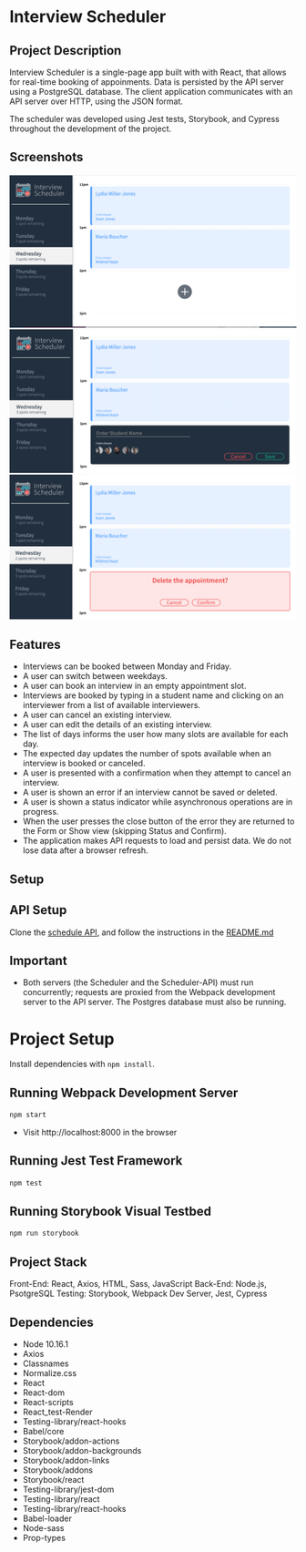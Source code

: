 # Interview Scheduler

## Project Description

Interview Scheduler is a single-page app built with with React, that allows for real-time booking of appoinments. Data is persisted by the API server using a PostgreSQL database. The client application communicates with an API server over HTTP, using the JSON format.

The scheduler was developed using Jest tests, Storybook, and Cypress throughout the development of the project.

## Screenshots

!["Wednesday"](https://github.com/mikeackison/scheduler/blob/master/public/images/screenshots/Screen%20Shot%202021-02-24%20at%201.12.15%20PM.png?raw=true)
!["Create/Edit"](https://github.com/mikeackison/scheduler/blob/master/public/images/screenshots/Screen%20Shot%202021-02-24%20at%201.12.41%20PM.png?raw=true)
!["Delete"](https://github.com/mikeackison/scheduler/blob/master/public/images/screenshots/Screen%20Shot%202021-02-24%20at%201.13.17%20PM.png?raw=true)

## Features

- Interviews can be booked between Monday and Friday.
- A user can switch between weekdays.
- A user can book an interview in an empty appointment slot.
- Interviews are booked by typing in a student name and clicking on an interviewer from a list of available interviewers.
- A user can cancel an existing interview.
- A user can edit the details of an existing interview.
- The list of days informs the user how many slots are available for each day.
- The expected day updates the number of spots available when an interview is booked or canceled.
- A user is presented with a confirmation when they attempt to cancel an interview.
- A user is shown an error if an interview cannot be saved or deleted.
- A user is shown a status indicator while asynchronous operations are in progress.
- When the user presses the close button of the error they are returned to the Form or Show view (skipping Status and Confirm).
- The application makes API requests to load and persist data. We do not lose data after a browser refresh.

## Setup

## API Setup

Clone the [schedule API](https://github.com/lighthouse-labs/scheduler-api), and follow the instructions in the [README.md](https://github.com/lighthouse-labs/scheduler-api/blob/master/README.md)

## Important

- Both servers (the Scheduler and the Scheduler-API) must run concurrently; requests are proxied from the Webpack development server to the API server. The Postgres database must also be running.

# Project Setup

Install dependencies with `npm install`.

## Running Webpack Development Server

```sh
npm start
```

- Visit http://localhost:8000 in the browser

## Running Jest Test Framework

```sh
npm test
```

## Running Storybook Visual Testbed

```sh
npm run storybook
```

## Project Stack

Front-End: React, Axios, HTML, Sass, JavaScript
Back-End: Node.js, PsotgreSQL
Testing: Storybook, Webpack Dev Server, Jest, Cypress

## Dependencies

- Node 10.16.1
- Axios
- Classnames
- Normalize.css
- React
- React-dom
- React-scripts
- React_test-Render
- Testing-library/react-hooks
- Babel/core
- Storybook/addon-actions
- Storybook/addon-backgrounds
- Storybook/addon-links
- Storybook/addons
- Storybook/react
- Testing-library/jest-dom
- Testing-library/react
- Testing-library/react-hooks
- Babel-loader
- Node-sass
- Prop-types
